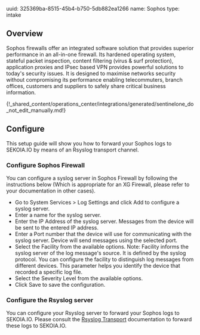 uuid: 325369ba-8515-45b4-b750-5db882ea1266
name: Sophos
type: intake

## Overview
Sophos firewalls offer an integrated software solution that provides superior performance in an all-in-one firewall. Its hardened operating system, stateful packet inspection, content filtering (virus & surf protection), application proxies and IPsec based VPN provides powerful solutions to today's security issues. It is designed to maximise networks security without compromising its performance enabling telecommuters, branch offices, customers and suppliers to safely share critical business information.


{!_shared_content/operations_center/integrations/generated/sentinelone_do_not_edit_manually.md!}

## Configure

This setup guide will show you how to forward your Sophos logs
to SEKOIA.IO by means of an Rsyslog transport channel.

### Configure Sophos Firewall
You can configure a syslog server in Sophos Firewall by following the instructions below (Which is appropriate for an XG Firewall, please refer to your documentation in other cases).

- Go to System Services > Log Settings and click Add to configure a syslog server.
- Enter a name for the syslog server.
- Enter the IP Address of the syslog server. Messages from the device will be sent to the entered IP address.
- Enter a Port number that the device will use for communicating with the syslog server. Device will send messages using the selected port.
- Select the Facility from the available options. Note: Facility informs the syslog server of the log message's source. It is defined by the syslog protocol. You can configure the facility to distinguish log messages from different devices. This parameter helps you identify the device that recorded a specific log file.
- Select the Severity Level from the available options.
- Click Save to save the configuration.

### Configure the Rsyslog server
You can configure your Rsyslog server to forward your Sophos logs to SEKOIA.IO. Please consult the [Rsyslog Transport](../../../ingestion_methods/rsyslog/) documentation to forward these logs to SEKOIA.IO.
